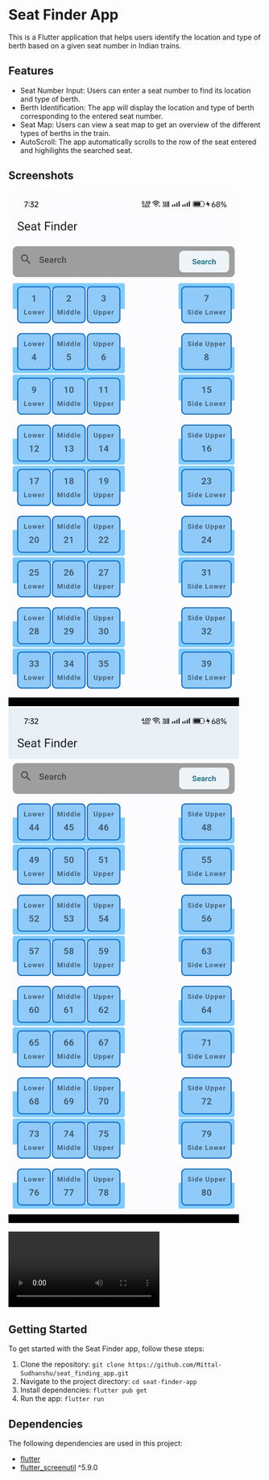 # Seat Finder App

This is a Flutter application that helps users identify the location and type of berth based on a given seat number in Indian trains.

## Features

- Seat Number Input: Users can enter a seat number to find its location and type of berth.
- Berth Identification: The app will display the location and type of berth corresponding to the entered seat number.
- Seat Map: Users can view a seat map to get an overview of the different types of berths in the train.
- AutoScroll: The app automatically scrolls to the row of the seat entered and highilights the searched seat.

## Screenshots

![Screenshot 1](assets/ss1.jpg)
![Screenshot 2](assets/ss2.jpg)


![ScreenRecording](assets/v1.mp4)

## Getting Started

To get started with the Seat Finder app, follow these steps:

1. Clone the repository: `git clone https://github.com/Mittal-Sudhanshu/seat_finding_app.git`
2. Navigate to the project directory: `cd seat-finder-app`
3. Install dependencies: `flutter pub get`
4. Run the app: `flutter run`

## Dependencies

The following dependencies are used in this project:

- [flutter](https://flutter.dev)
- [flutter_screenutil](https://pub.dev/packages/flutter_screenutil) ^5.9.0
